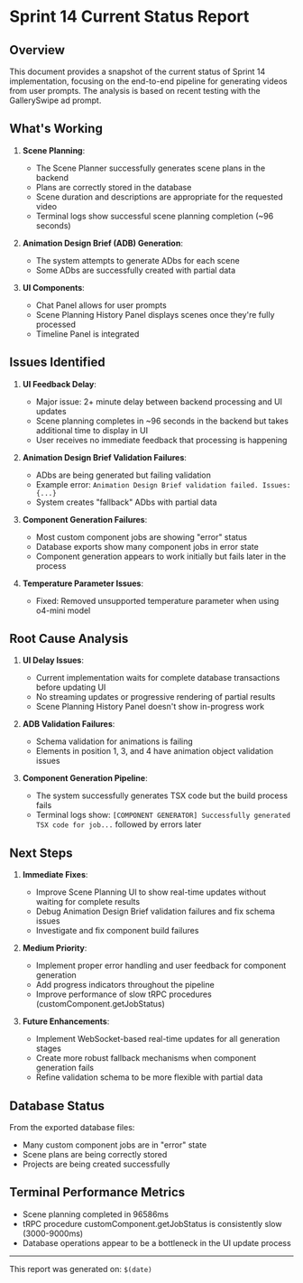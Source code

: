 # Sprint 14 Current Status Report

## Overview
This document provides a snapshot of the current status of Sprint 14 implementation, focusing on the end-to-end pipeline for generating videos from user prompts. The analysis is based on recent testing with the GallerySwipe ad prompt.

## What's Working

1. **Scene Planning**:
   - The Scene Planner successfully generates scene plans in the backend
   - Plans are correctly stored in the database
   - Scene duration and descriptions are appropriate for the requested video
   - Terminal logs show successful scene planning completion (~96 seconds)

2. **Animation Design Brief (ADB) Generation**:
   - The system attempts to generate ADbs for each scene
   - Some ADbs are successfully created with partial data

3. **UI Components**:
   - Chat Panel allows for user prompts
   - Scene Planning History Panel displays scenes once they're fully processed
   - Timeline Panel is integrated

## Issues Identified

1. **UI Feedback Delay**:
   - Major issue: 2+ minute delay between backend processing and UI updates
   - Scene planning completes in ~96 seconds in the backend but takes additional time to display in UI
   - User receives no immediate feedback that processing is happening

2. **Animation Design Brief Validation Failures**:
   - ADbs are being generated but failing validation
   - Example error: `Animation Design Brief validation failed. Issues: {...}`
   - System creates "fallback" ADbs with partial data

3. **Component Generation Failures**:
   - Most custom component jobs are showing "error" status
   - Database exports show many component jobs in error state
   - Component generation appears to work initially but fails later in the process

4. **Temperature Parameter Issues**:
   - Fixed: Removed unsupported temperature parameter when using o4-mini model

## Root Cause Analysis

1. **UI Delay Issues**:
   - Current implementation waits for complete database transactions before updating UI
   - No streaming updates or progressive rendering of partial results
   - Scene Planning History Panel doesn't show in-progress work

2. **ADB Validation Failures**:
   - Schema validation for animations is failing
   - Elements in position 1, 3, and 4 have animation object validation issues

3. **Component Generation Pipeline**:
   - The system successfully generates TSX code but the build process fails
   - Terminal logs show: `[COMPONENT GENERATOR] Successfully generated TSX code for job...` followed by errors later

## Next Steps

1. **Immediate Fixes**:
   - Improve Scene Planning UI to show real-time updates without waiting for complete results
   - Debug Animation Design Brief validation failures and fix schema issues
   - Investigate and fix component build failures
   
2. **Medium Priority**:
   - Implement proper error handling and user feedback for component generation
   - Add progress indicators throughout the pipeline
   - Improve performance of slow tRPC procedures (customComponent.getJobStatus)

3. **Future Enhancements**:
   - Implement WebSocket-based real-time updates for all generation stages
   - Create more robust fallback mechanisms when component generation fails
   - Refine validation schema to be more flexible with partial data

## Database Status
From the exported database files:
- Many custom component jobs are in "error" state
- Scene plans are being correctly stored
- Projects are being created successfully

## Terminal Performance Metrics
- Scene planning completed in 96586ms
- tRPC procedure customComponent.getJobStatus is consistently slow (3000-9000ms)
- Database operations appear to be a bottleneck in the UI update process

---

This report was generated on: `$(date)` 